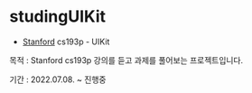 # studingUIKit

- [Stanford](https://www.edwith.org/swiftapp/lecture/19428?isDesc=false) cs193p - UIKit
</p>목적 : Stanford cs193p 강의를 듣고 과제를 풀어보는 프로젝트입니다.
</p>기간 : 2022.07.08. ~ 진행중
